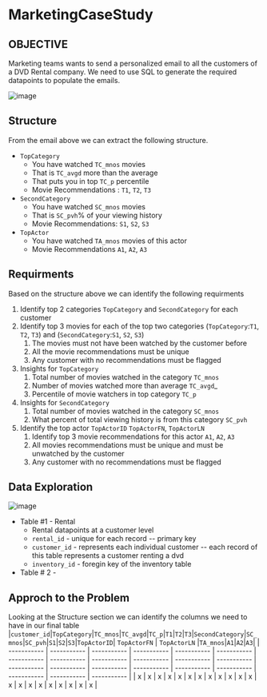 # MarketingCaseStudy

## OBJECTIVE

Marketing teams wants to send a personalized email to all the customers of a DVD Rental company. We need to use SQL to generate the required datapoints to populate the emails.

![image](https://user-images.githubusercontent.com/92747557/142675368-80fd6045-7095-4cc2-a9f2-373512464070.png)

## Structure

From the email  above we can extract the following structure.

- `TopCategory`
  - You have watched `TC_mnos` movies
  - That is `TC_avgd` more than the average
  - That puts you in top `TC_p` percentile
  - Movie Recommendations : `T1`, `T2`, `T3`
- `SecondCategory`
  - You have watched `SC_mnos` movies
  - That is `SC_pvh`% of your viewing history
  - Movie Recommendations: `S1`, `S2`, `S3`
- `TopActor`
  - You have watched `TA_mnos` movies of this actor
  - Movie Recommendations `A1`, `A2`, `A3`

## Requirments

Based on the structure above we can identify the following requirments

1. Identify top 2 categories `TopCategory` and `SecondCategory` for each customer
2. Identify top 3 movies for each of the top two categories (`TopCategory`:`T1`, `T2`, `T3`) and (`SecondCategory`:`S1`, `S2`, `S3`)
   1. The movies must not have been watched by the customer before
   2. All the movie recommendations must be unique
   3. Any customer with no recommendations must be flagged
3. Insights for `TopCategory`
   1. Total number of movies watched in the category  `TC_mnos`
   2. Number of movies watched more than average `TC_avgd`_
   3. Percentile of movie watchers in top category `TC_p`
4. Insights for `SecondCategory`
   1. Total number of movies watched in the category `SC_mnos`
   2. What percent of total viewing history is from this category `SC_pvh`
5. Identify the top actor `TopActorID` `TopActorFN`, `TopActorLN`
   1. Identify top 3 movie recommendations for this actor `A1`, `A2`, `A3`
   2. All movies recommendations must be unique and must be unwatched by the customer
   3. Any customer with no recommendations must be flagged



## Data Exploration

![image](https://user-images.githubusercontent.com/92747557/142676603-d99f0bec-dd67-4320-9978-72a32544cd39.png)

- Table #1 - Rental
  - Rental datapoints at a customer level
  - `rental_id` - unique for each record -- primary key
  - `customer_id` - represents each individual customer -- each record of this table represents a customer renting a dvd
  - `inventory_id` - foregin key of the inventory table
- Table # 2 - 

## Approch to the Problem

Looking at the Structure section we can identify the columns we need to have in our final table
|`customer_id`|`TopCategory`|`TC_mnos`|`TC_avgd`|`TC_p`|`T1`|`T2`|`T3`|`SecondCategory`|`SC_mnos`|`SC_pvh`|`S1`|`S2`|`S3`|`TopActorID`| `TopActorFN` | `TopActorLN` |`TA_mnos`|`A1`|`A2`|`A3`|
| ----------- | ----------- | ----------- | ----------- | ----------- | ----------- | ----------- | ----------- | ----------- | ----------- | ----------- | ----------- | ----------- | ----------- | ----------- | ----------- | ----------- | ----------- | ----------- | ----------- | ----------- |
| x | x | x | x | x | x | x | x | x | x | x | x | x | x | x | x | x | x | x | x | x |

